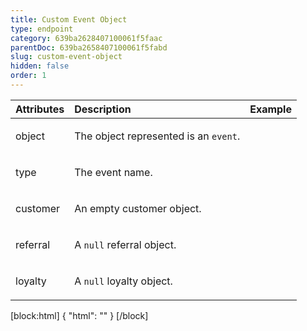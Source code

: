 ```yaml
---
title: Custom Event Object
type: endpoint
category: 639ba2628407100061f5faac
parentDoc: 639ba2658407100061f5fabd
slug: custom-event-object
hidden: false
order: 1
---
```


| Attributes |  Description  | Example |
|:-----|:--------|------:|
| object | <p>The object represented is an <code>event</code>.</p> |  |
| type | <p>The event name.</p> |  |
| customer | <p>An empty customer object.</p>  |  |
| referral | <p>A <code>null</code> referral object.</p> |  |
| loyalty | <p>A <code>null</code> loyalty object.</p> |  |

[block:html]
{
  "html": "<style>\n[title=\"Toggle library\"] { \n  display: none; }\n.LanguagePicker-divider { \n  display: none; }\n.Playground-section3VTXuaYZivJK > .APISectionHeader3LN_-QIR0m7x {\n  display: none; }\n.LanguagePicker-languages1qVVo_v6AlP9 {\n  display: none; }\n.headline-container-article-info2GaOf2jMpV0r {\n  display: none; }\n.APISectionHeader3LN_-QIR0m7x {\n  display: none; }\n.APIResponseSchemaPicker-label3XMQ9E-slNcS {\n  display: none; }\n.PlaygroundC7DInM9NFvBg {\n  display: none; }\n.Modal-Header3VPrQs3MUWWd {\n  display: none; }\n</style>"
}
[/block]